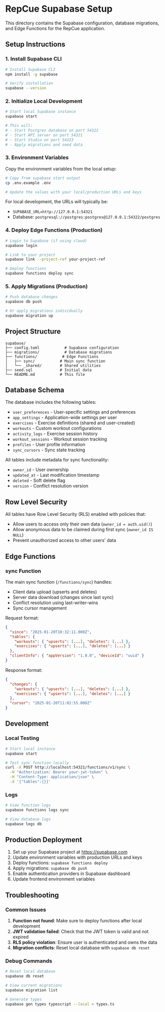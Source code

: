 # RepCue Supabase Setup

This directory contains the Supabase configuration, database migrations, and Edge Functions for the RepCue application.

## Setup Instructions

### 1. Install Supabase CLI

```bash
# Install Supabase CLI
npm install -g supabase

# Verify installation
supabase --version
```

### 2. Initialize Local Development

```bash
# Start local Supabase instance
supabase start

# This will:
# - Start Postgres database on port 54322
# - Start API server on port 54321
# - Start Studio on port 54323
# - Apply migrations and seed data
```

### 3. Environment Variables

Copy the environment variables from the local setup:

```bash
# Copy from supabase start output
cp .env.example .env

# Update the values with your local/production URLs and keys
```

For local development, the URLs will typically be:
- `SUPABASE_URL=http://127.0.0.1:54321`
- Database: `postgresql://postgres:postgres@127.0.0.1:54322/postgres`

### 4. Deploy Edge Functions (Production)

```bash
# Login to Supabase (if using cloud)
supabase login

# Link to your project
supabase link --project-ref your-project-ref

# Deploy functions
supabase functions deploy sync
```

### 5. Apply Migrations (Production)

```bash
# Push database changes
supabase db push

# Or apply migrations individually
supabase migration up
```

## Project Structure

```
supabase/
├── config.toml           # Supabase configuration
├── migrations/           # Database migrations
├── functions/           # Edge Functions
│   ├── sync/           # Main sync function
│   └── _shared/        # Shared utilities
├── seed.sql            # Initial data
└── README.md           # This file
```

## Database Schema

The database includes the following tables:
- `user_preferences` - User-specific settings and preferences
- `app_settings` - Application-wide settings per user
- `exercises` - Exercise definitions (shared and user-created)
- `workouts` - Custom workout configurations
- `activity_logs` - Exercise session history
- `workout_sessions` - Workout session tracking
- `profiles` - User profile information
- `sync_cursors` - Sync state tracking

All tables include metadata for sync functionality:
- `owner_id` - User ownership
- `updated_at` - Last modification timestamp
- `deleted` - Soft delete flag
- `version` - Conflict resolution version

## Row Level Security

All tables have Row Level Security (RLS) enabled with policies that:
- Allow users to access only their own data (`owner_id = auth.uid()`)
- Allow anonymous data to be claimed during first sync (`owner_id IS NULL`)
- Prevent unauthorized access to other users' data

## Edge Functions

### sync Function

The main sync function (`/functions/sync`) handles:
- Client data upload (upserts and deletes)
- Server data download (changes since last sync)
- Conflict resolution using last-writer-wins
- Sync cursor management

Request format:
```json
{
  "since": "2025-01-20T10:32:11.000Z",
  "tables": {
    "workouts": { "upserts": [...], "deletes": [...] },
    "exercises": { "upserts": [...], "deletes": [...] }
  },
  "clientInfo": { "appVersion": "1.0.0", "deviceId": "uuid" }
}
```

Response format:
```json
{
  "changes": {
    "workouts": { "upserts": [...], "deletes": [...] },
    "exercises": { "upserts": [...], "deletes": [...] }
  },
  "cursor": "2025-01-20T11:02:55.000Z"
}
```

## Development

### Local Testing

```bash
# Start local instance
supabase start

# Test sync function locally
curl -X POST http://localhost:54321/functions/v1/sync \
  -H "Authorization: Bearer your-jwt-token" \
  -H "Content-Type: application/json" \
  -d '{"tables":{}}'
```

### Logs

```bash
# View function logs
supabase functions logs sync

# View database logs
supabase logs db
```

## Production Deployment

1. Set up your Supabase project at https://supabase.com
2. Update environment variables with production URLs and keys
3. Deploy functions: `supabase functions deploy`
4. Apply migrations: `supabase db push`
5. Enable authentication providers in Supabase dashboard
6. Update frontend environment variables

## Troubleshooting

### Common Issues

1. **Function not found**: Make sure to deploy functions after local development
2. **JWT validation failed**: Check that the JWT token is valid and not expired
3. **RLS policy violation**: Ensure user is authenticated and owns the data
4. **Migration conflicts**: Reset local database with `supabase db reset`

### Debug Commands

```bash
# Reset local database
supabase db reset

# View current migrations
supabase migration list

# Generate types
supabase gen types typescript --local > types.ts
```
